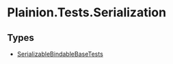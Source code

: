 
# Plainion.Tests.Serialization


## Types

* [SerializableBindableBaseTests](SerializableBindableBaseTests.md)

